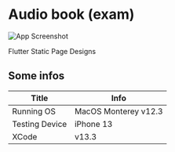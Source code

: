 # Audio book (exam)

![App Screenshot](https://cdn.dribbble.com/users/2161754/screenshots/14861900/media/650b10b9d1b67ae7367d76b8d996608f.png)

Flutter Static Page Designs

## Some infos

| Title             | Info                                                                |
| ----------------- | ------------------------------------------------------------------ |
| Running OS | MacOS Monterey v12.3 |
| Testing Device | iPhone 13 |
| XCode | v13.3 |
